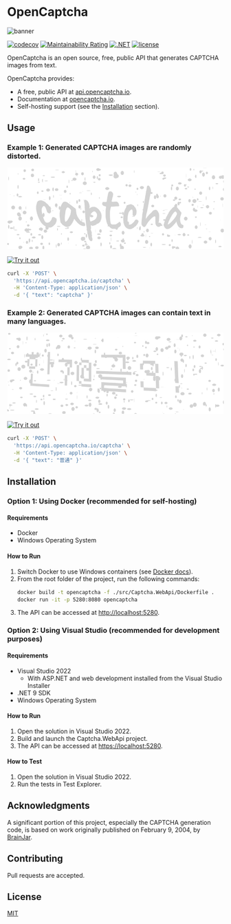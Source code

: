 # OpenCaptcha

![banner](docs/logo.png)

[![codecov](https://codecov.io/gh/ashtonav/opencaptcha/graph/badge.svg?token=ZD0L2LC2U0)](https://codecov.io/gh/ashtonav/opencaptcha)
[![Maintainability Rating](https://sonarcloud.io/api/project_badges/measure?project=ashtonav_opencaptcha&metric=sqale_rating)](https://sonarcloud.io/summary/new_code?id=ashtonav_opencaptcha)
[![.NET](https://github.com/ashtonav/opencaptcha/actions/workflows/dotnet.yml/badge.svg)](https://github.com/ashtonav/opencaptcha/actions/workflows/dotnet.yml)
[![license](https://img.shields.io/github/license/ashtonav/opencaptcha.svg)](LICENSE)

OpenCaptcha is an open source, free, public API that generates CAPTCHA images from text.

OpenCaptcha provides:
- A free, public API at [api.opencaptcha.io](https://api.opencaptcha.io).
- Documentation at [opencaptcha.io](https://opencaptcha.io).
- Self-hosting support (see the [Installation](#installation) section).

## Usage

### Example 1: Generated CAPTCHA images are randomly distorted.

![banner](docs/captcha_examples.gif)

[![Try it out](https://img.shields.io/badge/-Try%20it%20out-brightgreen?style=for-the-badge)](https://hoppscotch.io/?method=POST&url=https%3A%2F%2Fapi.opencaptcha.io%2Fcaptcha&bodyMode=raw&contentType=application%2Fjson&rawParams=%7B%22text%22%3A%22captcha%22%7D)

```bash
curl -X 'POST' \
  'https://api.opencaptcha.io/captcha' \
  -H 'Content-Type: application/json' \
  -d '{ "text": "captcha" }'
```

### Example 2: Generated CAPTCHA images can contain text in many languages.

![banner](docs/captcha_example_multilingual.gif)

[![Try it out](https://img.shields.io/badge/-Try%20it%20out-brightgreen?style=for-the-badge)](https://hoppscotch.io/?method=POST&url=https%3A%2F%2Fapi.opencaptcha.io%2Fcaptcha&bodyMode=raw&contentType=application%2Fjson&rawParams=%7B%22text%22%3A%22%E6%99%AE%E9%80%9A%22%7D)

```bash
curl -X 'POST' \
  'https://api.opencaptcha.io/captcha' \
  -H 'Content-Type: application/json' \
  -d '{ "text": "普通" }'
```

## Installation

### Option 1: Using Docker (recommended for self-hosting)

#### Requirements
- Docker
- Windows Operating System

#### How to Run
1. Switch Docker to use Windows containers (see [Docker docs](https://docs.docker.com/desktop/setup/install/windows-install/#:~:text=How%20do%20I%20switch%20between%20Windows%20and%20Linux%20containers%3F)).
2. From the root folder of the project, run the following commands:
   ```bash
   docker build -t opencaptcha -f ./src/Captcha.WebApi/Dockerfile .
   docker run -it -p 5280:8080 opencaptcha
   ```
3. The API can be accessed at [http://localhost:5280](http://localhost:5280).

### Option 2: Using Visual Studio (recommended for development purposes)

#### Requirements
- Visual Studio 2022
    - With ASP.NET and web development installed from the Visual Studio Installer
- .NET 9 SDK
- Windows Operating System

#### How to Run
1. Open the solution in Visual Studio 2022.
2. Build and launch the Captcha.WebApi project.
3. The API can be accessed at [https://localhost:5280](https://localhost:5280).

#### How to Test
1. Open the solution in Visual Studio 2022.
2. Run the tests in Test Explorer.

## Acknowledgments

A significant portion of this project, especially the CAPTCHA generation code, is based on work originally published on February 9, 2004, by [BrainJar](https://www.codeproject.com/Articles/5947/CAPTCHA-Image).

## Contributing

Pull requests are accepted.

## License

[MIT](https://choosealicense.com/licenses/mit/)
